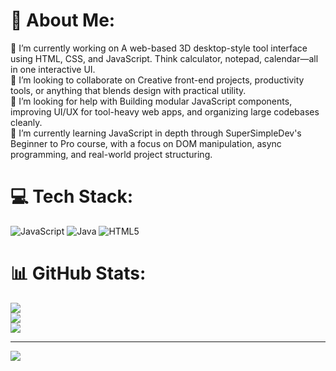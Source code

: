 # 💫 About Me:
🔭 I’m currently working on
A web-based 3D desktop-style tool interface using HTML, CSS, and JavaScript. Think calculator, notepad, calendar—all in one interactive UI.<br>👯 I’m looking to collaborate on Creative front-end projects, productivity tools, or anything that blends design with practical utility.<br>🤝 I’m looking for help with Building modular JavaScript components, improving UI/UX for tool-heavy web apps, and organizing large codebases cleanly.<br>🌱 I’m currently learning JavaScript in depth through SuperSimpleDev's Beginner to Pro course, with a focus on DOM manipulation, async programming, and real-world project structuring.<br>


# 💻 Tech Stack:
![JavaScript](https://img.shields.io/badge/javascript-%23323330.svg?style=for-the-badge&logo=javascript&logoColor=%23F7DF1E) ![Java](https://img.shields.io/badge/java-%23ED8B00.svg?style=for-the-badge&logo=openjdk&logoColor=white) ![HTML5](https://img.shields.io/badge/html5-%23E34F26.svg?style=for-the-badge&logo=html5&logoColor=white)
# 📊 GitHub Stats:
![](https://github-readme-stats.vercel.app/api?username=sasi2300&theme=merko&hide_border=false&include_all_commits=false&count_private=false)<br/>
![](https://nirzak-streak-stats.vercel.app/?user=sasi2300&theme=merko&hide_border=false)<br/>
![](https://github-readme-stats.vercel.app/api/top-langs/?username=sasi2300&theme=merko&hide_border=false&include_all_commits=false&count_private=false&layout=compact)

---
[![](https://visitcount.itsvg.in/api?id=sasi2300&icon=0&color=0)](https://visitcount.itsvg.in)

